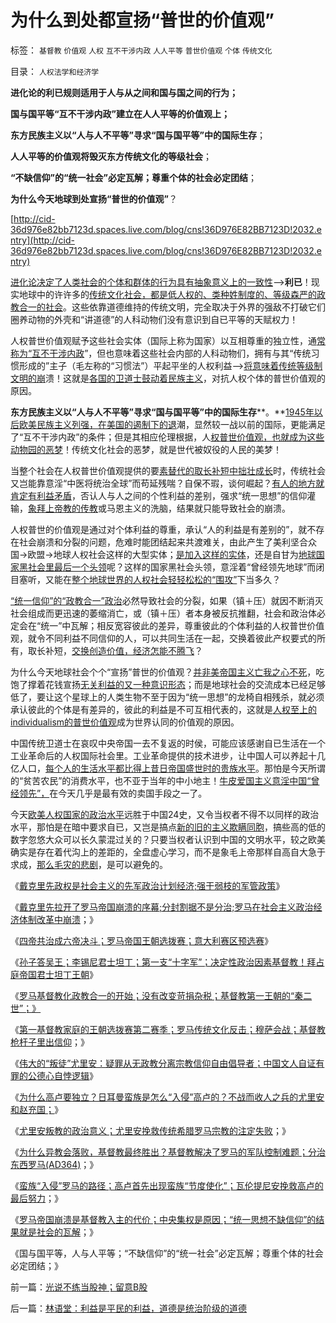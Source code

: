 # 为什么到处都宣扬“普世的价值观”

标签： `基督教` `价值观` `人权` `互不干涉内政` `人人平等` `普世价值观` `个体` `传统文化` 

目录： `人权法学和经济学`

**进化论的利已规则适用于人与从之间和国与国之间的行为；**

**国与国平等“互不干涉内政”建立在人人平等的价值观上；**

**东方民族主义以“人与人不平等”寻求“国与国平等”中的国际生存**；

**人人平等的价值观将毁灭东方传统文化的等级社会**；

**“不缺信仰”的“统一社会”必定瓦解；尊重个体的社会必定团结**；

**为什么今天地球到处宣扬“普世的价值观”**？

[http://cid-36d976e82bb7123d.spaces.live.com/blog/cns!36D976E82BB7123D!2032.entry](http://cid-36d976e82bb7123d.spaces.live.com/blog/cns!36D976E82BB7123D!2032.entry)

[进化论决定了人类社会的个体和群体的行为具有抽象意义上的一致性](../../../2010/3/10/进化论无缝衔接个人与社群的行为.md)——>**利已**！现实地球中的许许多的[传统文化社会，都是低人权的、类种姓制度的、等级森严的政教合一的社会](../../../2010/5/26/国家主义是类种姓制度的孪生形态.md)。这些依靠道德维持的传统文明，完全取决于外界的强敌不打破它们圈养动物的外壳和“讲道德”的人科动物们没有意识到自已平等的天赋权力！

人权普世价值观赋予这些社会实体（国际上称为国家）以互相尊重的独立性，通[常称为“互不干涉内政](../../../2009/6/14/认清西方社会所谓的人权价值观的真相.md)”，但也意味着这些社会内部的人科动物们，拥有与其“传统习惯形成的”主子（毛左称的“习惯法”）平起平坐的人权利益——>[将意味着传统等级制文明的崩](../../../2009/7/24/人权普世价值观或令传统中国将不国.md)溃！这就是[各国的卫道士鼓动着民族主义](../../../2010/10/29/历史会重复成功的经验，直到淘汰所有弱者.md)，对抗人权个体的普世价值观的原因。



**东方民族主义以“人与人不平等”寻求“国与国平等”中的国际生存****。**[1945年以后欧美民族主义列强，在美国的遏制下的退](../../../2010/10/28/世界民族主义运动后期的东方插曲.md)潮，显然较一战以前的国际，更能满足了“互不干涉内政”的条件；但是其相应伦理根据，人[权普世价值观，也就成为这些动物园的恶梦](../../../2009/7/15/人权普世价值观——伟大的国际歌.md)！传统文化社会的恶梦，就是世代被奴役的人民的美梦！



当整个社会在人权普世价值观提供的要[素替代的取长补短中拙壮成长](../../../2009/12/24/短板决定实力，要素替代的战斗力.md)时，传统社会又岂能靠意淫“中医将统治全球”而苟延残喘？自保不瑕，谈何崛起？[有人的地方就肯定有利益矛盾](../../../2009/12/13/明确争论和不可争论的边界.md)，否认人与人之间的个性利益的差别，强求“统一思想”的信仰灌输，[象拜上帝教的传教](../../../2010/10/10/基督教与“拜上帝教”的根本区别.md)或马恩主义的洗脑，结果就只能导致社会的崩溃。

人权普世的价值观是通过对个体利益的尊重，承认“人的利益是有差别的”，就不存在社会崩溃和分裂的问题，危难时能团结起来共渡难关，由此产生了美利坚合众国->欧盟->地球人权社会这样的大型实体；[是加入这样的实体](../../../2009/7/11/接受人权普世的价值观利大于弊.md)，还是自甘为[地球国家黑社会里最后一个头领](../../../2010/10/4/黑社会和黑社会行为和打黑的本质.md)呢？这样的国家黑社会头领，意淫着“曾经领先地球”而闭目塞听，又能在[整个地球世界的人权社会轻轻松松的“围攻”](../../../2010/5/3/美国历史上最可笑的对手.md)下当多久？

[“统一信仰”的“政教合一”政治](../../../2009/12/16/统一思想的必要性.md)必然导致社会的分裂，如果（镇＋压）就因不断消灭社会组成而更迅速的萎缩消亡，或（镇＋压）者本身被反抗推翻，社会和政治体必定会在“统一”中瓦解；相反宽容彼此的差异，尊重彼此的个体利益的人权普世价值观，就令不同利益不同信仰的人，可以共同生活在一起，交换着彼此产权要式的所有，取长补短，[交换创造价值，经济怎能不腾飞](../../../2009/6/8/愿世界各国互相理解、和平、合作、共荣.md)？

为什么今天地球社会个个“宣扬”普世的价值观？[并非美帝国主义亡我之心不死](../../../2009/6/13/美帝国主义如果灭亡绝不是中国的福音.md)，吃饱了撑着花钱宣扬[无关利益的又一种意识形态](../../../2010/10/19/个人主义无权威,意识形态都有“权威的标准答案”.md)；而是地球社会的交流成本已经足够低了，要让这个星球上的人类生物不至于因为“统一思想”的龙椅自相残杀，就必须承认彼此的个体是有差异的，彼此的利益是不可互相代表的，这就是[人权至上的individualism的普世价值观](../../../2010/3/7/Individualism（个体价值）不宜混同个人主义.md)成为世界认同的价值观的原因。

中国传统卫道士在哀叹中央帝国一去不复返的时侯，可能应该感谢自已生活在一个工业革命后的人权国际社会里。工业革命提供的技术进步，让中国人可以养起十几亿人口，[每个人的生活水平都比得上昔日帝国盛世时的贵族水平](../../../2010/5/31/中国历史上从来没有领先过.md)。那怕是今天所谓的“贫苦农民”的消费水平，也不亚于当年的中小地主！[牛皮爱国主义意淫中国“曾经领先”，](../../../2010/6/2/中国古代建筑技术落后的原因;牛皮爱国主义有用吗？.md)在今天几乎是最有效的卖国手段之一了。

今天[欧美人权国家的政治水平](../../../2010/3/5/户籍制度即市政自治权是民主社会的基石.md)远胜于中国24史，又令当权者不得不以同样的政治水平，那怕是在暗中要求自已，又岂是搞点[新的旧的主义欺瞒同胞](../../../2009/10/17/新的主义又来救中国.md)，搞些高的低的数字忽悠大众可以长久蒙混过关的？只要当权者认识到中国的文明水平，较之欧美确实是存在着代沟上的差距的，全盘虚心学习，而不是象毛上帝那样自高自大急于求成，[那么毛灾的悲剧](../../../2009/8/2/英属孟加拉两次大饥荒和经济学家的良心.md)，是可以避免的。

《[戴克里先政权是社会主义的先军政治计划经济;强干弱枝的军管政策](../../../2010/11/7/罗马帝国的政治改革向宋朝靠拢.md)》

《[戴克里先拉开了罗马帝国崩溃的序幕;分封割据不是分治;罗马在社会主义政治经济体制改革中崩溃](../../../2010/11/7/分封割据不是分治;罗马帝国在“救亡”中加速崩溃；.md)；》

《[四帝共治成六帝决斗；罗马帝国王朝选拨赛；意大利赛区预选赛](../../../2010/11/7/四帝共治成六帝决斗；罗马帝国王朝选拨赛.md)》

《[孙子答吴王；李锡尼君士坦丁；第一支“十字军”；决定性政治因素基督教！拜占庭帝国君士坦丁王朝](../../../2010/11/8/孙子为罗马内战开出的赔率；基督教的决定性.md)》

《[罗马基督教化政教合一的开始；没有改变苛捐杂税；基督教第一王朝的“秦二世”；》](../../../2010/11/8/罗马第一基督教王朝计划生育和秦二世.md)

《[第一基督教家庭的王朝选拨赛第二赛季；罗马传统文化反击；穆萨会战；基督教枪杆子里出信仰](../../../2010/11/8/穆萨会战，传统的反击，枪杆子里出信仰.md)；》

《[伟大的“叛徒”尤里安：疑罪从无政教分离宗教信仰自由倡导者；中国文人自证有罪的公德心自悖逻辑](../../../2010/11/9/伟大的“叛徒”：疑罪从无，政教分离.md)》

《[为什么高卢要独立？日耳曼蛮族是怎么“入侵”高卢的？不战而收人之兵的尤里安和赵充国；](../../../2010/11/9/不战而收人之兵的尤里安和赵充国.md)》

《[尤里安叛教的政治意义；尤里安挽救传统希腊罗马宗教的注定失败](../../../2010/11/9/尤里安背叛基督教的政治意义.md)；》

《[为什么异教会落败，基督教最终胜出？基督教解决了罗马的军队控制难题；分治东西罗马(AD364)](http://darthvad.blog.sohu.com/162413567.html)；》

《[蛮族“入侵”罗马的路径；高卢首先出现蛮族“节度使化”；瓦伦提尼安挽救高卢的最后努力](../../../2010/11/10/蛮族“入侵”的路径和罗马的“节度使”.md)；》

《[罗马帝国崩溃是基督教入主的代价；中央集权是原因；“统一思想不缺信仰”的结果就是社会的瓦解](../../../2010/11/10/罗马崩溃是基督教入主的代价.md)；》

《国与国平等，人与人平等；“不缺信仰”的“统一社会”必定瓦解；尊重个体的社会必定团结；》

前一篇：[光说不练当股神；留意B股](../../../2010/11/11/光说不练当股神；留意B股.md)

后一篇：[林语堂：利益是平民的利益，道德是统治阶级的道德](../../../2010/11/11/林语堂：利益是平民的利益，道德是统治阶级的道德.md)